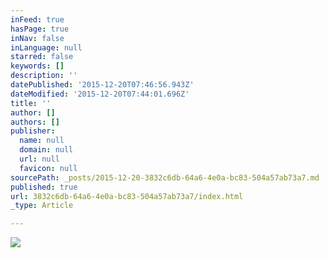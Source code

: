 ```yaml
---
inFeed: true
hasPage: true
inNav: false
inLanguage: null
starred: false
keywords: []
description: ''
datePublished: '2015-12-20T07:46:56.943Z'
dateModified: '2015-12-20T07:44:01.696Z'
title: ''
author: []
authors: []
publisher:
  name: null
  domain: null
  url: null
  favicon: null
sourcePath: _posts/2015-12-20-3832c6db-64a6-4e0a-bc83-504a57ab73a7.md
published: true
url: 3832c6db-64a6-4e0a-bc83-504a57ab73a7/index.html
_type: Article

---
```

![](https://the-grid-user-content.s3-us-west-2.amazonaws.com/861a98db-4dc3-467a-9f8e-d556dcf16a71.jpg)